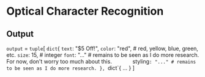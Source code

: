 # Optical Character Recognition

## Output

`output` = `tuple`[
	`dict`{
		`text`: "$5 Off!",
		`color`: "red", # red, yellow, blue, green, etc.
		`size`: 15, # integer
		`font`: "..." # remains to be seen as I do more research. For now, don't worry too much about this.
`		`styling`: "..." # remains to be seen as I do more research.
	},
	`dict`{
		...
	}
]
